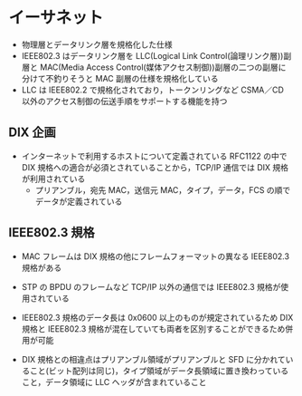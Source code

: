 # イーサネット

- 物理層とデータリンク層を規格化した仕様
- IEEE802.3 はデータリンク層を LLC(Logical Link Control(論理リンク層))副層と MAC(Media Access Control(媒体アクセス制御))副層の二つの副層に分けて不釣りそうと MAC 副層の仕様を規格化している
- LLC は IEEE802.2 で規格化されており，トークンリングなど CSMA／CD 以外のアクセス制御の伝送手順をサポートする機能を持つ

## DIX 企画

- インターネットで利用するホストについて定義されている RFC1122 の中で DIX 規格への適合が必須とされていることから，TCP/IP 通信では DIX 規格が利用されている
  - プリアンブル，宛先 MAC，送信元 MAC，タイプ，データ，FCS の順でデータが定義されている

## IEEE802.3 規格

- MAC フレームは DIX 規格の他にフレームフォーマットの異なる IEEE802.3 規格がある
- STP の BPDU のフレームなど TCP/IP 以外の通信では IEEE802.3 規格が使用されている
- IEEE802.3 規格のデータ長は 0x0600 以上のものが規定されているため DIX 規格と IEEE802.3 規格が混在していても両者を区別することができるため併用が可能

- DIX 規格との相違点はプリアンブル領域がプリアンブルと SFD に分かれていること(ビット配列は同じ)，タイプ領域がデータ長領域に置き換わっていること，データ領域に LLC ヘッダが含まれていること
